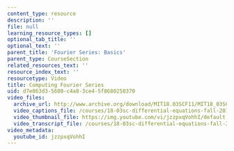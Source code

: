 ```yaml
---
content_type: resource
description: ''
file: null
learning_resource_types: []
optional_tab_title: ''
optional_text: ''
parent_title: 'Fourier Series: Basics'
parent_type: CourseSection
related_resources_text: ''
resource_index_text: ''
resourcetype: Video
title: Computing Fourier Series
uid: d7e863d3-5600-c4a8-3ce4-5f8680258370
video_files:
  archive_url: http://www.archive.org/download/MIT18.03SCF11/MIT18_03SC_110726_D4_300k.mp4
  video_captions_file: /courses/18-03sc-differential-equations-fall-2011/007726026b91550caa9d64bee4f85f5b_jzzpxqVohhI.vtt
  video_thumbnail_file: https://img.youtube.com/vi/jzzpxqVohhI/default.jpg
  video_transcript_file: /courses/18-03sc-differential-equations-fall-2011/a342e6d8973c8d20684bd346b8713eff_jzzpxqVohhI.pdf
video_metadata:
  youtube_id: jzzpxqVohhI
---
```

